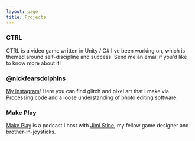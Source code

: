 ```yaml
---
layout: page
title: Projects
---
```


### CTRL
CTRL is a video game written in Unity / C# I've been working on, which is themed around self-discipline and success.  Send me an email if you'd like to know more about it!

### @nickfearsdolphins
[My instagram](www.instagram.com/nickfearsdolphins/)!  Here you can find glitch and pixel art that I make via Processing code and a loose understanding of photo editing software.

### Make Play
[Make Play](http://www.podcasts.com/make-play-6ac13cd09) is a podcast I host with [Jimi Stine](jimistine.com), my fellow game designer and brother-in-joysticks.
